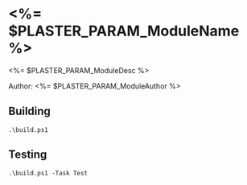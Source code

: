 # <%= $PLASTER_PARAM_ModuleName %>
<%= $PLASTER_PARAM_ModuleDesc %>

Author: <%= $PLASTER_PARAM_ModuleAuthor %>

## Building

`.\build.ps1`

## Testing

`.\build.ps1 -Task Test`